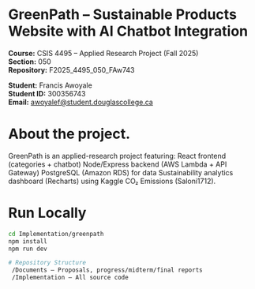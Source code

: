 # GreenPath – Sustainable Products Website with AI Chatbot Integration

**Course:** CSIS 4495 – Applied Research Project (Fall 2025)  
**Section:** 050  
**Repository:** F2025_4495_050_FAw743

**Student:** Francis Awoyale  
**Student ID:** 300356743  
**Email:** awoyalef@student.douglascollege.ca

# About the project.
GreenPath is an applied-research project featuring:
React frontend (categories + chatbot)
Node/Express backend (AWS Lambda + API Gateway)
PostgreSQL (Amazon RDS) for data
Sustainability analytics dashboard (Recharts) using Kaggle CO₂ Emissions (Saloni1712).

# Run Locally
```bash
cd Implementation/greenpath
npm install
npm run dev

# Repository Structure
 /Documents – Proposals, progress/midterm/final reports
 /Implementation – All source code

